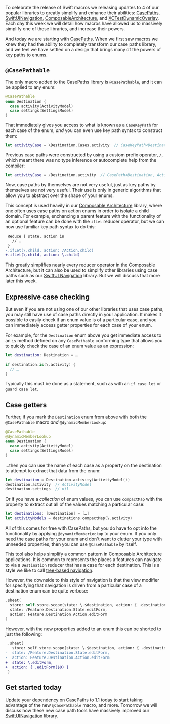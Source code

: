 To celebrate the release of Swift macros we releasing updates to 4 of our popular libraries to 
greatly simplify and enhance their abilities: [CasePaths][case-paths-gh], 
[SwiftUINavigation][sui-nav-gh], [ComposableArchitecture][tca-gh], and 
[XCTestDynamicOverlay][xctdo-gh]. Each day this week we will detail how macros have allowed us to 
massively simplify one of these libraries, and increase their powers.

[case-paths-gh]: http://github.com/pointfreeco/swift-case-paths
[tca-gh]: http://github.com/pointfreeco/swift-composable-architecture
[sui-nav-gh]: http://github.com/pointfreeco/swiftui-navigation
[xctdo-gh]: http://github.com/pointfreeco/xctest-dynamic-overlay

<!--
!> [preamble]: To celebrate the release of Swift macros we releasing updates to 4 of our popular 
> libraries to greatly simplify and enhance their abilities: [CasePaths][case-paths-gh], 
> [SwiftUINavigation][sui-nav-gh], [ComposableArchitecture][tca-gh], and 
> [XCTestDynamicOverlay][xctdo-gh]. Each day this week we will detail how macros have allowed us to 
> massively simplify one of these libraries, and increase their powers.
> * **Macro Bonanza: CasePaths**
> * Macro Bonanza: SwiftUINavigation
> * Macro Bonanza: Composable Architecture
> * Macro Bonanza: XCTestDynamicOverlay
> 
> [case-paths-gh]: http://github.com/pointfreeco/swift-case-paths
> [tca-gh]: http://github.com/pointfreeco/swift-composable-architecture
> [sui-nav-gh]: http://github.com/pointfreeco/swiftui-navigation
> [xctdo-gh]: http://github.com/pointfreeco/xctest-dynamic-overlay
-->

And today we are starting with [CasePaths][case-paths-gh]. When we first saw macros we knew they
had the ability to completely transform our case paths library, and we feel we have settled on a 
design that brings many of the powers of key paths to enums.

## `@CasePathable`

The only macro added to the CasePaths library is `@CasePathable`, and it can be applied to any
enum:

```swift
@CasePathable
enum Destination {
  case activity(ActivityModel)
  case settings(SettingsModel)
}
```

That immediately gives you access to what is known as a `CaseKeyPath` for each case of the enum,
_and_ you can even use key path syntax to construct them:

```swift
let activityCase = \Destination.Cases.activity  // CaseKeyPath<Destination, ActivityModel>
```

Previous case paths were constructed by using a custom prefix operator, `/`, which meant there was
no type inference or autocomplete help from the compiler:

```swift
let activityCase = /Destination.activity  // CasePath<Destination, ActivityModel>
```

Now, case paths by themselves are not very useful, just as key paths by themselves are not very 
useful. Their use is only in generic algorithms that allow you to abstract over the shape of your
enums.

This concept is used heavily in our [Composable Architecture][tca-gh] library, where one often
uses case paths on action enums in order to isolate a child domain. For example, enchancing a parent
feature with the functionality of an optional feature can be done with the `ifLet` reducer operator,
but we can now use familiar key path syntax to do this:

```diff
 Reduce { state, action in 
   // …
 }
-.ifLet(\.child, action: /Action.child)
+.ifLet(\.child, action: \.child)
```

This greatly simplifies nearly every reducer operator in the Composable Architecture, but it can
also be used to simplify other libraries using case paths such as our [SwiftUI 
Navigation][sui-nav-gh] library. But we will discuss that more later this week.

## Expressive case checking

But even if you are not using one of our other libraries that uses case paths, you may still have 
use of case paths directly in your application. It makes it possible to easily check if an enum
value is of a particular case, and you can immediately access getter properties for each case of 
your enum.

For example, for the `Destination` enum above you get immediate access to an `is` method defined
on any `CasePathable` conforming type that allows you to quickly check the case of an enum value
as an expression: 

```swift
let destination: Destination = …

if destination.is(\.activity) {
  // …
}
```

Typically this must be done as a statement, such as with an `if case let` or `guard case let`.

## Case getters

Further, if you mark the `Destination` enum from above with both the `@CasePathable` macro
_and_ `@dynamicMemberLookup`:

```swift
@CasePathable
@dynamicMemberLookup
enum Destination {
  case activity(ActivityModel)
  case settings(SettingsModel)
}
```

…then you can use the name of each case as a property on the destination to attempt to extract
that data from the enum:

```swift
let destination = Destination.activity(ActivityModel())
destination.activity  // ActivityModel
destination.settings  // nil
``` 

Or if you have a _collection_ of enum values, you can use `compactMap` with the property to extract
out all of the values matching a particular case:

```swift
let destinations: [Destination] = […]
let activityModels = destinations.compactMap(\.activity)
```

All of this comes for free with CasePaths, but you do have to opt into the functionality by applying
`@dynamicMemberLookup` to your enum. If you only need the case paths for your enum and don't want
to clutter your type with unneeded properties, then you can use `@CasePathable` by itself.

This tool also helps simplify a common pattern in Composable Architecture applications. It is 
common to represents the places a features can navigate to via a `Destination` reducer that has a 
case for each destination. This is a style we like to call [tree-based navigation][tree-nav-docs].

[tree-nav-docs]: https://pointfreeco.github.io/swift-composable-architecture/main/documentation/composablearchitecture/treebasednavigation

However, the downside to this style of navigation is that the view modifier for specifying that 
navigation is driven from a particular case of a destination enum can be quite verbose:

```swift
.sheet(
  store: self.store.scope(state: \.$destination, action: { .destination($0) }),
  state: /Feature.Destination.State.editForm,
  action: Feature.Destination.Action.editForm
)
```

However, with the new properties added to an enum this can be shorted to just the following:

```diff
 .sheet(
   store: self.store.scope(state: \.$destination, action: { .destination($0) }),
-  state: /Feature.Destination.State.editForm,
-  action: Feature.Destination.Action.editForm
+  state: \.editForm,
+  action: { .editForm($0) }
 )
```

## Get started today

Update your dependency on CasePaths to [1.1][case-paths-1.1] today to start taking advantage of
the new `@CasePathable` macro, and more. Tomorrow we will discuss how these new case path tools have
massively improved our [SwiftUINavigation][sui-nav-gh] library. 

[case-paths-1.1]: todo
